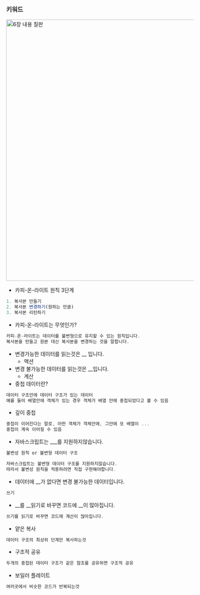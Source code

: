 ### 키워드


<img alt='6장 내용 칠판' width='700px' src='https://github.com/Jellies-Study/Grokking-Simplicity/assets/50111853/60b92820-e025-4546-b213-82e710ec0c54' />

- 카피-온-라이트 원칙 3단계

```js
1. 복사본 만들기
2. 복사본 변경하기(원하는 만큼)
3. 복사본 리턴하기
```

- 카피-온-라이트는 무엇인가?

```js
카피-온-라이트는 데이터를 불변형으로 유지할 수 있는 원칙입니다.
복사본을 만들고 원본 대신 복사본을 변경하는 것을 말합니다.
```

- 변경가능한 데이터를 읽는것은 __ 입니다.
    - 액션
- 변경 불가능한 데이터를 읽는것은 __입니다.
    - 계산
- 중첩 데이터란?

```js
데이터 구조안에 데이터 구조가 있는 데이터
예를 들어 배열안에 객체가 있는 경우 객체가 배열 안에 중첩되었다고 볼 수 있음
```

- 깊이 중첩

```js
중첩이 이어진다는 말로, 어떤 객체가 객체안에, 그안에 또 배열이 ... 
중첩이 계속 이어질 수 있음
```

- 자바스크립트는 ___를 지원하지않습니다.

```js
불변성 원칙 or 불변형 데이터 구조

자바스크립트는 불변형 데이터 구조를 지원하지않습니다.
따라서 불변성 원칙을 적용하려면 직접 구현해야합니다.
```

- 데이터에 __가 없다면 변경 불가능한 데이터입니다.

```js
쓰기
```

- __를 __읽기로 바꾸면 코드에 __이 많아집니다.

```js
쓰기를 읽기로 바꾸면 코드에 계산이 많아집니다.
```

- 얕은 복사

```js
데이터 구조의 최상위 단계만 복사하는것
```

- 구조적 공유

```js
두개의 중첩된 데이터 구조가 같은 참조를 공유하면 구조적 공유
```

- 보일러 플레이트

```js
여러곳에서 비슷한 코드가 반복되는것
```

